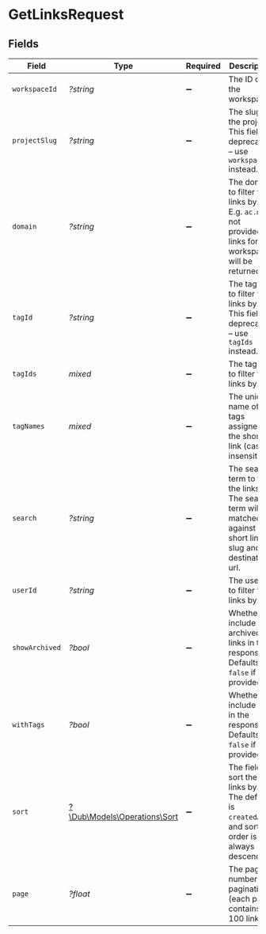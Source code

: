 # GetLinksRequest


## Fields

| Field                                                                                                                        | Type                                                                                                                         | Required                                                                                                                     | Description                                                                                                                  |
| ---------------------------------------------------------------------------------------------------------------------------- | ---------------------------------------------------------------------------------------------------------------------------- | ---------------------------------------------------------------------------------------------------------------------------- | ---------------------------------------------------------------------------------------------------------------------------- |
| `workspaceId`                                                                                                                | *?string*                                                                                                                    | :heavy_minus_sign:                                                                                                           | The ID of the workspace.                                                                                                     |
| `projectSlug`                                                                                                                | *?string*                                                                                                                    | :heavy_minus_sign:                                                                                                           | The slug of the project. This field is deprecated – use `workspaceId` instead.                                               |
| `domain`                                                                                                                     | *?string*                                                                                                                    | :heavy_minus_sign:                                                                                                           | The domain to filter the links by. E.g. `ac.me`. If not provided, all links for the workspace will be returned.              |
| `tagId`                                                                                                                      | *?string*                                                                                                                    | :heavy_minus_sign:                                                                                                           | The tag ID to filter the links by. This field is deprecated – use `tagIds` instead.                                          |
| `tagIds`                                                                                                                     | *mixed*                                                                                                                      | :heavy_minus_sign:                                                                                                           | The tag IDs to filter the links by.                                                                                          |
| `tagNames`                                                                                                                   | *mixed*                                                                                                                      | :heavy_minus_sign:                                                                                                           | The unique name of the tags assigned to the short link (case insensitive).                                                   |
| `search`                                                                                                                     | *?string*                                                                                                                    | :heavy_minus_sign:                                                                                                           | The search term to filter the links by. The search term will be matched against the short link slug and the destination url. |
| `userId`                                                                                                                     | *?string*                                                                                                                    | :heavy_minus_sign:                                                                                                           | The user ID to filter the links by.                                                                                          |
| `showArchived`                                                                                                               | *?bool*                                                                                                                      | :heavy_minus_sign:                                                                                                           | Whether to include archived links in the response. Defaults to `false` if not provided.                                      |
| `withTags`                                                                                                                   | *?bool*                                                                                                                      | :heavy_minus_sign:                                                                                                           | Whether to include tags in the response. Defaults to `false` if not provided.                                                |
| `sort`                                                                                                                       | [?\Dub\Models\Operations\Sort](../../Models/Operations/Sort.md)                                                              | :heavy_minus_sign:                                                                                                           | The field to sort the links by. The default is `createdAt`, and sort order is always descending.                             |
| `page`                                                                                                                       | *?float*                                                                                                                     | :heavy_minus_sign:                                                                                                           | The page number for pagination (each page contains 100 links).                                                               |